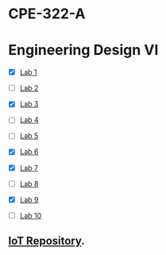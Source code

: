 # CPE-322-A
# Engineering Design VI

- [x] [Lab 1](https://github.com/mbanks01/EE-322-A/tree/main/lab1)
- [ ] [Lab 2](https://github.com/mbanks01/EE-322-A/tree/main/lab2)
- [x] [Lab 3](https://github.com/mbanks01/EE-322-A/tree/main/lab3)
- [ ] [Lab 4](https://github.com/mbanks01/EE-322-A/tree/main/lab4)
- [ ] [Lab 5](https://github.com/mbanks01/EE-322-A/tree/main/lab5)
- [x] [Lab 6](https://github.com/mbanks01/EE-322-A/tree/main/lab6)
- [x] [Lab 7](https://github.com/mbanks01/EE-322-A/tree/main/lab7)
- [ ] [Lab 8](https://github.com/mbanks01/EE-322-A/tree/main/lab8)
- [x] [Lab 9](https://github.com/mbanks01/EE-322-A/tree/main/lab9)
- [ ] [Lab 10](https://github.com/mbanks01/EE-322-A/tree/main/lab10)


## [IoT Repository]([https://pages.github.com/](https://github.com/kevinwlu/iot)).
